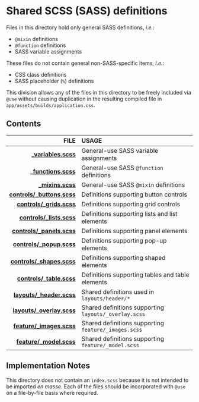 # Shared SCSS (SASS) definitions

Files in this directory hold only general SASS definitions, _i.e._:
* `@mixin` definitions
* `@function` definitions
* SASS variable assignments

These files do not contain general non-SASS-specific items, _i.e._:
* CSS class definitions
* SASS placeholder (`%`) definitions

This division allows any of the files in this directory to be freely included
via `@use` without causing duplication in the resulting compiled file in
`app/assets/builds/application.css`.

## Contents

|                                                                             FILE | USAGE                                                 |
|---------------------------------------------------------------------------------:|:------------------------------------------------------|
|                                           **[_variables.scss](_variables.scss)** | General-use SASS variable assignments                 |
|                                           **[_functions.scss](_functions.scss)** | General-use SASS `@function` definitions              |
|                                                 **[_mixins.scss](_mixins.scss)** | General-use SASS `@mixin` definitions                 |
|                             **[controls/_buttons.scss](controls/_buttons.scss)** | Definitions supporting button controls                |
|                                 **[controls/_grids.scss](controls/_grids.scss)** | Definitions supporting grid controls                  |
|                                 **[controls/_lists.scss](controls/_lists.scss)** | Definitions supporting lists and list elements        |
|                               **[controls/_panels.scss](controls/_panels.scss)** | Definitions supporting panel elements                 |
|                                 **[controls/_popup.scss](controls/_popup.scss)** | Definitions supporting pop-up elements                |
|                               **[controls/_shapes.scss](controls/_shapes.scss)** | Definitions supporting shaped elements                |
|                                **[controls/_table.scss](controls/_tables.scss)** | Definitions supporting tables and table elements      |
|   **[layouts/_header.scss](app/assets/stylesheets/shared/layouts/_header.scss)** | Shared definitions used in `layouts/header/*`         |
| **[layouts/_overlay.scss](app/assets/stylesheets/shared/layouts/_overlay.scss)** | Shared definitions supporting `layouts/_overlay.scss` |
|   **[feature/_images.scss](app/assets/stylesheets/shared/feature/_images.scss)** | Shared definitions supporting `feature/_images.scss`  |
|     **[feature/_model.scss](app/assets/stylesheets/shared/feature/_model.scss)** | Shared definitions supporting `feature/_model.scss`   |

## Implementation Notes

This directory does not contain an `index.scss` because it is not intended to
be imported _en masse_.
Each of the files should be incorporated with `@use` on a file-by-file basis
where required.

<!--========================================================================-->
